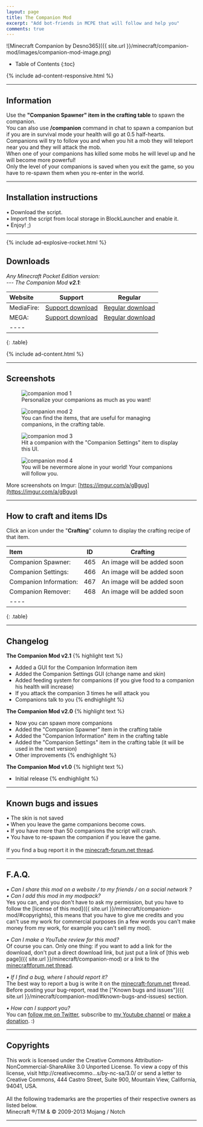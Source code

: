 ```yaml
---
layout: page
title: The Companion Mod
excerpt: "Add bot-friends in MCPE that will follow and help you"
comments: true
---
```


![Minecraft Companion by Desno365]({{ site.url }}/minecraft/companion-mod/images/companion-mod-image.png)

* Table of Contents
{:toc}

{% include ad-content-responsive.html %}

---

## Information

Use the <b>"Companion Spawner" item in the crafting table</b> to spawn the companion.<br>
You can also use <b>/companion</b> command in chat to spawn a companion but if you are in survival mode your health will go at 0.5 half-hearts.<br>
Companions will try to follow you and when you hit a mob they will teleport near you and they will attack the mob.<br>
When one of your companions has killed some mobs he will level up and he will become more powerful!<br>
Only the level of your companions is saved when you exit the game, so you have to re-spawn them when you re-enter in the world.<br>

---

## Installation instructions

• Download the script.<br>
• Import the script from local storage in BlockLauncher and enable it.<br>
• Enjoy! ;)

---

{% include ad-explosive-rocket.html %}

## Downloads

<i>Any Minecraft Pocket Edition version:</i><br>
<i> --- The Companion Mod <b>v2.1</b>:</i>

| Website | Support | Regular |
|:--------|:-------:|:-------:|
| MediaFire:       | [Support download](http://adf.ly/pQgyk) | [Regular download](http://www.mediafire.com/download/6d8oqhgbmc2b41n/TheCompanionMod_v2.1_Desno365.js) |
| MEGA:            | [Support download](http://adf.ly/pQgxV) | [Regular download](https://mega.co.nz/#!DxpDjb4S!duIbn4A8HGMgytl6iLSsdCaAdzAJBxvgUWbG-DpSG-A) |
|----
{: .table}

{% include ad-content.html %}

---

## Screenshots

<figure>
  <img src="{{ site.url }}/minecraft/companion-mod/images/screen1.jpg" alt="companion mod 1">
  <figcaption>Personalize your companions as much as you want!</figcaption>
</figure>

<figure>
  <img src="{{ site.url }}/minecraft/companion-mod/images/screen2.jpg" alt="companion mod 2">
  <figcaption>You can find the items, that are useful for managing companions, in the crafting table.</figcaption>
</figure>

<figure>
  <img src="{{ site.url }}/minecraft/companion-mod/images/screen3.jpg" alt="companion mod 3">
  <figcaption>Hit a companion with the "Companion Settings" item to display this UI.</figcaption>
</figure>

<figure>
  <img src="{{ site.url }}/minecraft/companion-mod/images/screen4.jpg" alt="companion mod 4">
  <figcaption>You will be nevermore alone in your world! Your companions will follow you.</figcaption>
</figure>

More screenshots on Imgur: [https://imgur.com/a/gBgug](https://imgur.com/a/gBgug)

---

## How to craft and items IDs

Click an icon under the "**Crafting**" column to display the crafting recipe of that item.

| Item                         | ID       | Crafting |
|:-----------------------------|:--------:|:--------:|
| Companion Spawner:           | 465      | An image will be added soon |
| Companion Settings:          | 466      | An image will be added soon |
| Companion Information:       | 467      | An image will be added soon |
| Companion Remover:           | 468      | An image will be added soon |
|----
{: .table}

---

## Changelog

**The Companion Mod v2.1**
{% highlight text %}
- Added a GUI for the Companion Information item
- Added the Companion Settings GUI (change name and skin)
- Added feeding system for companions (if you give food to a companion his health will increase)
- If you attack the companion 3 times he will attack you
- Companions talk to you
{% endhighlight %}

**The Companion Mod v2.0**
{% highlight text %}
- Now you can spawn more companions
- Added the "Companion Spawner" item in the crafting table
- Added the "Companion Information" item in the crafting table
- Added the "Companion Settings" item in the crafting table (it will be used in the next version)
- Other improvements
{% endhighlight %}

**The Companion Mod v1.0**
{% highlight text %}
- Initial release
{% endhighlight %}

---

## Known bugs and issues

• The skin is not saved<br>
• When you leave the game companions become cows.<br>
• If you have more than 50 companions the script will crash.<br>
• You have to re-spawn the companion if you leave the game.<br><br>
If you find a bug report it in the [minecraft-forum.net thread][thread].

---

## F.A.Q.

*• Can I share this mod on a website / to my friends / on a social network ?*<br>
*• Can I add this mod in my modpack?*<br>
Yes you can, and you don't have to ask my permission, but you have to follow the [license of this mod]({{ site.url }}/minecraft/companion-mod/#copyrights), this means that you have to give me credits and you can't use my work for commercial purposes (in a few words you can't make money from my work, for example you can't sell my mod).<br>

*• Can I make a YouTube review for this mod?*<br>
Of course you can. Only one thing: if you want to add a link for the download, don't put a direct download link, but just put a link of [this web page]({{ site.url }}/minecraft/companion-mod) or a link to the [minecraftforum.net thread][thread].<br>

*• If I find a bug, where I should report it?*<br>
The best way to report a bug is write it on the [minecraft-forum.net][thread] thread. Before posting your bug-report, read the ["Known bugs and issues"]({{ site.url }}/minecraft/companion-mod/#known-bugs-and-issues) section.

*• How can I support you?*<br>
You can [follow me on Twitter](https://twitter.com/desno365), subscribe to [my Youtube channel](http://www.youtube.com/channel/UCJQL47nQnsijcaN_7pMsjCQ/videos) or [make a donation](https://www.paypal.com/cgi-bin/webscr?cmd=_s-xclick&hosted_button_id=GBEMKJBA3Z7PG). :)

---

## Copyrights

This work is licensed under the Creative Commons Attribution-NonCommercial-ShareAlike 3.0 Unported License.
To view a copy of this license, visit http://creativecommo...s/by-nc-sa/3.0/ or send a
letter to Creative Commons, 444 Castro Street, Suite 900, Mountain View, California, 94041, USA.
<br><br>
All the following trademarks are the properties of their respective owners as listed below.<br>
Minecraft ®/TM & © 2009-2013 Mojang / Notch

---

[thread]: http://www.minecraftforum.net/forums/minecraft-pocket-edition/mcpe-mods-tools/1987585-mod-beta-the-friends-mod-also-called-the
